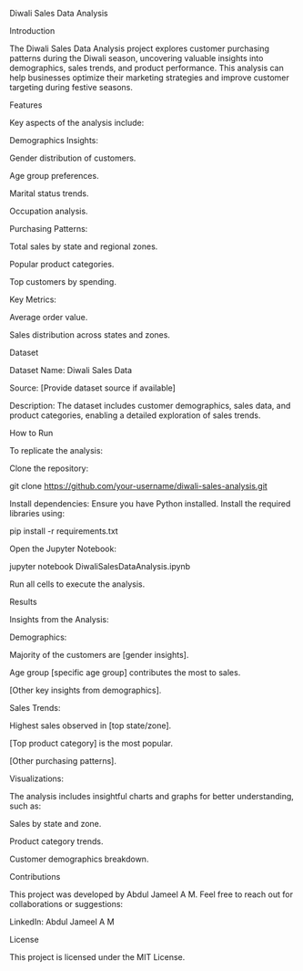 Diwali Sales Data Analysis

Introduction

The Diwali Sales Data Analysis project explores customer purchasing patterns during the Diwali season, uncovering valuable insights into demographics, sales trends, and product performance. This analysis can help businesses optimize their marketing strategies and improve customer targeting during festive seasons.

Features

Key aspects of the analysis include:

Demographics Insights:

Gender distribution of customers.

Age group preferences.

Marital status trends.

Occupation analysis.

Purchasing Patterns:

Total sales by state and regional zones.

Popular product categories.

Top customers by spending.

Key Metrics:

Average order value.

Sales distribution across states and zones.

Dataset

Dataset Name: Diwali Sales Data

Source: [Provide dataset source if available]

Description: The dataset includes customer demographics, sales data, and product categories, enabling a detailed exploration of sales trends.

How to Run

To replicate the analysis:

Clone the repository:

git clone https://github.com/your-username/diwali-sales-analysis.git

Install dependencies:
Ensure you have Python installed. Install the required libraries using:

pip install -r requirements.txt

Open the Jupyter Notebook:

jupyter notebook DiwaliSalesDataAnalysis.ipynb

Run all cells to execute the analysis.

Results

Insights from the Analysis:

Demographics:

Majority of the customers are [gender insights].

Age group [specific age group] contributes the most to sales.

[Other key insights from demographics].

Sales Trends:

Highest sales observed in [top state/zone].

[Top product category] is the most popular.

[Other purchasing patterns].

Visualizations:

The analysis includes insightful charts and graphs for better understanding, such as:

Sales by state and zone.

Product category trends.

Customer demographics breakdown.

Contributions

This project was developed by Abdul Jameel A M. Feel free to reach out for collaborations or suggestions:

LinkedIn: Abdul Jameel A M

License

This project is licensed under the MIT License.

